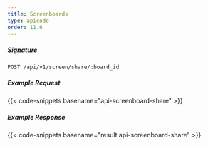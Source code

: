 ```yaml
---
title: Screenboards
type: apicode
order: 11.6
---
```


##### Signature
`POST /api/v1/screen/share/:board_id`
##### Example Request
{{< code-snippets basename="api-screenboard-share" >}}
##### Example Response
{{< code-snippets basename="result.api-screenboard-share" >}}